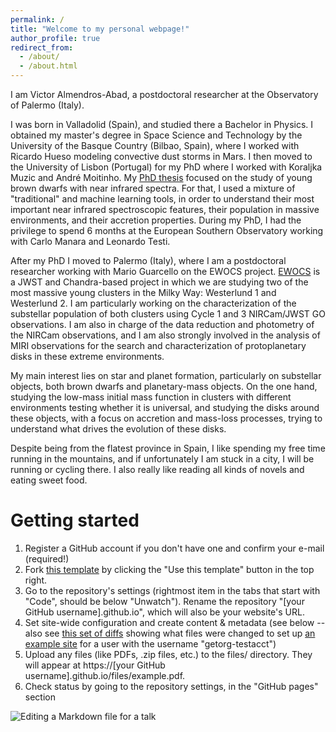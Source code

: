 ```yaml
---
permalink: /
title: "Welcome to my personal webpage!"
author_profile: true
redirect_from: 
  - /about/
  - /about.html
---
```


I am Victor Almendros-Abad, a postdoctoral researcher at the Observatory of Palermo (Italy).

I was born in Valladolid (Spain), and studied there a Bachelor in Physics. I obtained my master's degree in Space Science and Technology by the University of the Basque Country (Bilbao, Spain), where I worked with Ricardo Hueso modeling convective dust storms in Mars. I then moved to the University of Lisbon (Portugal) for my PhD where I worked with Koraljka Muzic and André Moitinho.  My [PhD thesis](https://repositorio.ulisboa.pt/entities/publication/229ee947-cbb9-4994-a2ae-594605335b14) focused on the study of young brown dwarfs with near infrared spectra. For that, I used a mixture of "traditional" and machine learning tools, in order to understand their most important near infrared spectroscopic features, their population in massive environments, and their accretion properties. During my PhD, I had the privilege to spend 6 months at the European Southern Observatory working with Carlo Manara and Leonardo Testi.

After my PhD I moved to Palermo (Italy), where I am a postdoctoral researcher working with Mario Guarcello on the EWOCS project. [EWOCS](https://westerlund1survey.wordpress.com/) is a JWST and Chandra-based project in which we are studying two of the most massive young clusters in the Milky Way: Westerlund 1 and Westerlund 2. I am particularly working on the characterization of the substellar population of both clusters using Cycle 1 and 3 NIRCam/JWST GO observations. I am also in charge of the data reduction and photometry of the NIRCam observations, and I am also strongly involved in the analysis of MIRI observations for the search and characterization of protoplanetary disks in these extreme environments.

My main interest lies on star and planet formation, particularly on substellar objects, both brown dwarfs and planetary-mass objects. On the one hand, studying the low-mass initial mass function in clusters with different environments testing whether it is universal, and studying the disks around these objects, with a focus on accretion and mass-loss processes, trying to understand what drives the evolution of these disks.

Despite being from the flatest province in Spain, I like spending my free time running in the mountains, and if unfortunately I am stuck in a city, I will be running or cycling there. I also really like reading all kinds of novels and eating sweet food.

Getting started
======
1. Register a GitHub account if you don't have one and confirm your e-mail (required!)
1. Fork [this template](https://github.com/academicpages/academicpages.github.io) by clicking the "Use this template" button in the top right. 
1. Go to the repository's settings (rightmost item in the tabs that start with "Code", should be below "Unwatch"). Rename the repository "[your GitHub username].github.io", which will also be your website's URL.
1. Set site-wide configuration and create content & metadata (see below -- also see [this set of diffs](http://archive.is/3TPas) showing what files were changed to set up [an example site](https://getorg-testacct.github.io) for a user with the username "getorg-testacct")
1. Upload any files (like PDFs, .zip files, etc.) to the files/ directory. They will appear at https://[your GitHub username].github.io/files/example.pdf.  
1. Check status by going to the repository settings, in the "GitHub pages" section

![Editing a Markdown file for a talk](/images/editing-talk.png)

